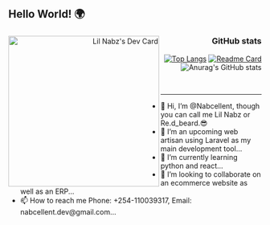 ## Hello World! 🌍

<div align="right">
	<a href="https://app.daily.dev/lil_nabz"><img align="left" src="https://api.daily.dev/devcards/1722ea200d35485c8ad25b5c73ca23d7.png?r=5x2" width="300" alt="Lil Nabz's Dev Card"/></a>

### GitHub stats
[![Top Langs](https://github-readme-stats.vercel.app/api/top-langs/?username=nabcellent&langs_count=5&layout=compact&theme=shades-of-purple)](https://github.com/anuraghazra/github-readme-stats)
[![Readme Card](https://github-readme-stats.vercel.app/api/pin/?username=nabcellent&repo=nabcellent&theme=radical)](https://github.com/anuraghazra/github-readme-stats)
![Anurag's GitHub stats](https://github-readme-stats.vercel.app/api?username=nabcellent&show_icons=true&theme=radical) 



	
	
</div>
<br/>
<hr>
<ul>
	<li>   👋 Hi, I’m @Nabcellent, though you can call me Lil Nabz or Re.d_beard.😎</li>
<li>    👀 I’m an upcoming web artisan using Laravel as my main development tool...</li>
<li>    🌱 I’m currently learning python and react...</li>
<li>    💞️ I’m looking to collaborate on an ecommerce website as well as an ERP...</li>
<li>   📫 How to reach me Phone: +254-110039317, Email: nabcellent.dev@gmail.com...</li>
<ul/>




<!---
Nabcellent/Nabcellent is a ✨ special ✨ repository because its `README.md` (this file) appears on your GitHub profile.
You can click the Preview link to take a look at your changes.
--->
